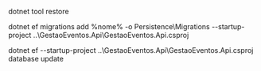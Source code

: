 dotnet tool restore

dotnet ef migrations add %nome% -o Persistence\Migrations --startup-project ..\GestaoEventos.Api\GestaoEventos.Api.csproj

dotnet ef --startup-project ..\GestaoEventos.Api\GestaoEventos.Api.csproj database update
